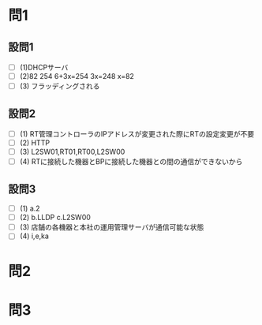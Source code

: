 # 問1

## 設問1

- [ ] (1)DHCPサーバ
- [ ] (2)82
254
6+3x=254
3x=248
x=82
- [ ] (3)
フラッディングされる

## 設問2

- [ ] (1)
RT管理コントローラのIPアドレスが変更された際にRTの設定変更が不要
- [ ] (2)
HTTP
- [ ] (3)
L2SW01,RT01,RT00,L2SW00
- [ ] (4)
RTに接続した機器とBPに接続した機器との間の通信ができないから

## 設問3

- [ ] (1)
a.2
- [ ] (2)
b.LLDP
c.L2SW00
- [ ] (3)
店舗の各機器と本社の運用管理サーバが通信可能な状態
- [ ] (4)
i,e,ka

# 問2

# 問3
